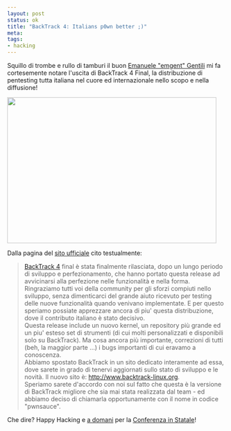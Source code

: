 ```yaml
--- 
layout: post
status: ok
title: "BackTrack 4: Italians p0wn better ;)"
meta: 
tags: 
- hacking
---
```

Squillo di trombe e rullo di tamburi il buon [Emanuele "emgent" Gentili][1] mi fa cortesemente notare l'uscita di BackTrack 4 Final, la distribuzione di pentesting tutta italiana nel cuore ed internazionale nello scopo e nella diffusione!

<a href="http://www.lastknight.com/download//2010/01/bt4-fireworks-1.png"><img src="http://www.lastknight.com/download//2010/01/bt4-fireworks-1.png" alt="" title="bt4-fireworks-1" width="482" height="337" class="aligncenter size-full wp-image-1806" /></a>  
  
Dalla pagina del [sito ufficiale][3] cito testualmente:  
  
> [BackTrack 4][2] final è stata finalmente rilasciata, dopo un lungo periodo di sviluppo e perfezionamento, che hanno portato questa release ad avvicinarsi alla perfezione nelle funzionalità e nella forma.  
> Ringraziamo tutti voi della community per gli sforzi compiuti nello sviluppo, senza dimenticarci del grande aiuto ricevuto per testing delle nuove funzionalità quando venivano implementate.  E per questo speriamo possiate apprezzare ancora di piu' questa distribuzione, dove il contributo italiano  è stato decisivo.  
> Questa release include un nuovo kernel, un repository più grande ed un piu' esteso set di strumenti (di cui molti personalizzati e disponibili solo su BackTrack). Ma cosa ancora più importante, correzioni di tutti (beh, la maggior parte ...) i bugs importanti di cui eravamo a conoscenza.  
> Abbiamo spostato BackTrack in un sito dedicato interamente ad essa, dove sarete in grado di tenervi aggiornati sullo stato di sviluppo e le novità. Il nuovo sito è: <http://www.backtrack-linux.org>.  
> Speriamo sarete d'accordo con noi sul fatto che questa è la versione di BackTrack migliore che sia mai stata realizzata dal team - ed abbiamo deciso di chiamarla opportunamente con il nome in codice "pwnsauce".  
  
Che dire? Happy Hacking e [a domani][4] per la [Conferenza in Statale][4]!  
  
[1]: http://www.backtrack.it/~emgent/ 
[2]: http://www.backtrack.it
[3]: http://www.backtrack.it/blog/community-news/42-backtrack4finalreleased.html
[4]: http://www.lastknight.com/2010/01/08/14-01-2010-a-volte-ritornano-conferenza-a-milano-su-antiforensics-e-stato-dellarte/ 
